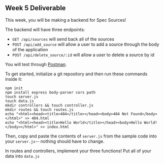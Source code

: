 ## Week 5 Deliverable

This week, you will be making a backend for Spec Sources!

The backend will have three endpoints:
- `GET /api/sources` will send back all of the sources
- `POST /api/add_source` will allow a user to add a source through the body of the application
- `POST /api/delete_source/:id` will allow a user to delete a source by id

You will test through [Postman](https://www.postman.com/downloads/).

To get started, initialize a git repository and then run these commands inside it:

``` shell
npm init
npm install express body-parser cors path
touch server.js
touch data.js
mkdir controllers && touch controller.js
mkdir routes && touch routes.js
echo "<html><head><title>404</title></head><body>404 Not Found</body></html>" >> 404.html
echo "<html><head><title>Hello World</title></head><body>Hello World!</body></html>" >> index.html
```

Then, copy and paste the contents of `server.js` from the sample code into your `server.js`-- nothing should have to change.

In routes and controllers, implement your three functions! Put all of your data into `data.js`
